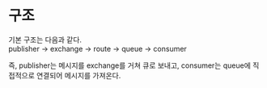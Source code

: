 # 구조
기본 구조는 다음과 같다.  
publisher -> exchange -> route -> queue -> consumer 

즉, publisher는 메시지를 exchange를 거쳐 큐로 보내고,
consumer는 queue에 직접적으로 연결되어 메시지를 가져온다.